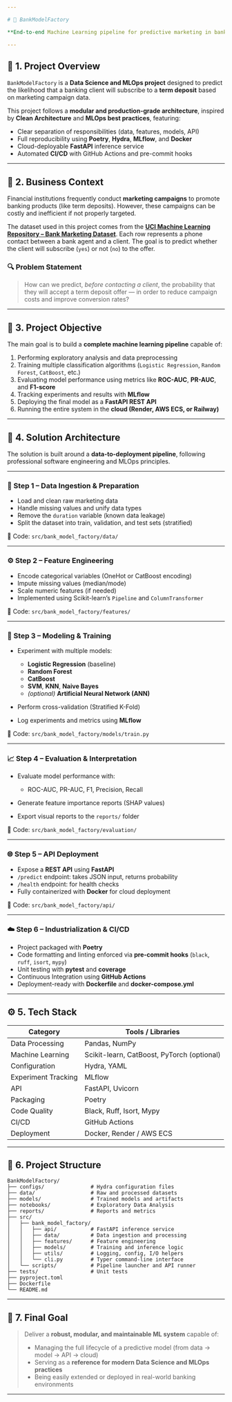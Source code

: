 ```yaml
---

# 🏦 BankModelFactory

**End-to-end Machine Learning pipeline for predictive marketing in banking**

---
```


## 📖 1. Project Overview

`BankModelFactory` is a **Data Science and MLOps project** designed to predict the likelihood that a banking client will subscribe to a **term deposit** based on marketing campaign data.

This project follows a **modular and production-grade architecture**, inspired by **Clean Architecture** and **MLOps best practices**, featuring:

* Clear separation of responsibilities (data, features, models, API)
* Full reproducibility using **Poetry**, **Hydra**, **MLflow**, and **Docker**
* Cloud-deployable **FastAPI** inference service
* Automated **CI/CD** with GitHub Actions and pre-commit hooks

---

## 💼 2. Business Context

Financial institutions frequently conduct **marketing campaigns** to promote banking products (like term deposits). However, these campaigns can be costly and inefficient if not properly targeted.

The dataset used in this project comes from the **[UCI Machine Learning Repository – Bank Marketing Dataset](https://archive.ics.uci.edu/ml/datasets/bank+marketing)**.
Each row represents a phone contact between a bank agent and a client. The goal is to predict whether the client will subscribe (`yes`) or not (`no`) to the offer.

### 🔍 Problem Statement

> How can we predict, *before contacting a client*, the probability that they will accept a term deposit offer — in order to reduce campaign costs and improve conversion rates?

---

## 🎯 3. Project Objective

The main goal is to build a **complete machine learning pipeline** capable of:

1. Performing exploratory analysis and data preprocessing
2. Training multiple classification algorithms (`Logistic Regression`, `Random Forest`, `CatBoost`, etc.)
3. Evaluating model performance using metrics like **ROC-AUC**, **PR-AUC**, and **F1-score**
4. Tracking experiments and results with **MLflow**
5. Deploying the final model as a **FastAPI REST API**
6. Running the entire system in the **cloud (Render, AWS ECS, or Railway)**

---

## 🧠 4. Solution Architecture

The solution is built around a **data-to-deployment pipeline**, following professional software engineering and MLOps principles.

---

### 🧩 Step 1 – Data Ingestion & Preparation

* Load and clean raw marketing data
* Handle missing values and unify data types
* Remove the `duration` variable (known data leakage)
* Split the dataset into train, validation, and test sets (stratified)

📁 Code: `src/bank_model_factory/data/`

---

### ⚙️ Step 2 – Feature Engineering

* Encode categorical variables (OneHot or CatBoost encoding)
* Impute missing values (median/mode)
* Scale numeric features (if needed)
* Implemented using Scikit-learn’s `Pipeline` and `ColumnTransformer`

📁 Code: `src/bank_model_factory/features/`

---

### 🧮 Step 3 – Modeling & Training

* Experiment with multiple models:

  * **Logistic Regression** (baseline)
  * **Random Forest**
  * **CatBoost**
  * **SVM**, **KNN**, **Naive Bayes**
  * *(optional)* **Artificial Neural Network (ANN)**
* Perform cross-validation (Stratified K-Fold)
* Log experiments and metrics using **MLflow**

📁 Code: `src/bank_model_factory/models/train.py`

---

### 📈 Step 4 – Evaluation & Interpretation

* Evaluate model performance with:

  * ROC-AUC, PR-AUC, F1, Precision, Recall
* Generate feature importance reports (SHAP values)
* Export visual reports to the `reports/` folder

📁 Code: `src/bank_model_factory/evaluation/`

---

### 🌐 Step 5 – API Deployment

* Expose a **REST API** using **FastAPI**
* `/predict` endpoint: takes JSON input, returns probability
* `/health` endpoint: for health checks
* Fully containerized with **Docker** for cloud deployment

📁 Code: `src/bank_model_factory/api/`

---

### ☁️ Step 6 – Industrialization & CI/CD

* Project packaged with **Poetry**
* Code formatting and linting enforced via **pre-commit hooks** (`black`, `ruff`, `isort`, `mypy`)
* Unit testing with **pytest** and **coverage**
* Continuous Integration using **GitHub Actions**
* Deployment-ready with **Dockerfile** and **docker-compose.yml**

---

## ⚙️ 5. Tech Stack

| Category            | Tools / Libraries                          |
| ------------------- | ------------------------------------------ |
| Data Processing     | Pandas, NumPy                              |
| Machine Learning    | Scikit-learn, CatBoost, PyTorch (optional) |
| Configuration       | Hydra, YAML                                |
| Experiment Tracking | MLflow                                     |
| API                 | FastAPI, Uvicorn                           |
| Packaging           | Poetry                                     |
| Code Quality        | Black, Ruff, Isort, Mypy                   |
| CI/CD               | GitHub Actions                             |
| Deployment          | Docker, Render / AWS ECS                   |

---

## 🧩 6. Project Structure

```
BankModelFactory/
├── configs/               # Hydra configuration files
├── data/                  # Raw and processed datasets
├── models/                # Trained models and artifacts
├── notebooks/             # Exploratory Data Analysis
├── reports/               # Reports and metrics
├── src/
│   ├── bank_model_factory/
│   │   ├── api/           # FastAPI inference service
│   │   ├── data/          # Data ingestion and processing
│   │   ├── features/      # Feature engineering
│   │   ├── models/        # Training and inference logic
│   │   ├── utils/         # Logging, config, I/O helpers
│   │   └── cli.py         # Typer command-line interface
│   └── scripts/           # Pipeline launcher and API runner
├── tests/                 # Unit tests
├── pyproject.toml
├── Dockerfile
└── README.md
```

---

## 🎯 7. Final Goal

> Deliver a **robust, modular, and maintainable ML system** capable of:
>
> * Managing the full lifecycle of a predictive model (from data → model → API → cloud)
> * Serving as a **reference for modern Data Science and MLOps practices**
> * Being easily extended or deployed in real-world banking environments

---